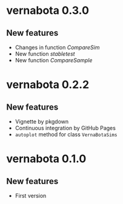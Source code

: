 # vernabota 0.3.0

## New features

* Changes in function *CompareSim*
* New function *stabletest*
* New function *CompareSample*


# vernabota 0.2.2

## New features

* Vignette by pkgdown
* Continuous integration by GitHub Pages
* `autoplot` method for class `VernaBotaSims`


# vernabota 0.1.0

## New features

* First version
